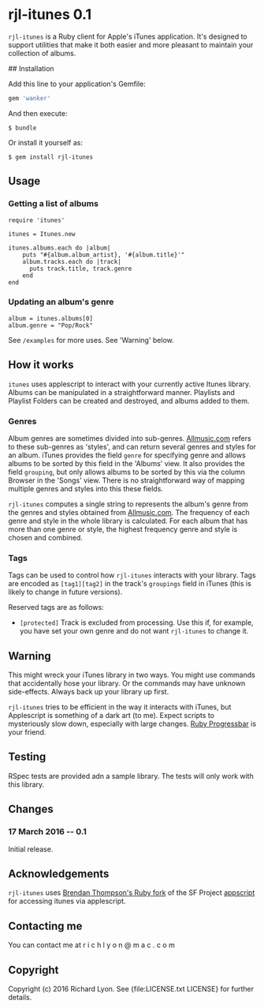 # rjl-itunes 0.1

`rjl-itunes` is a Ruby client for Apple's iTunes application. It's designed to support utilities that  make it both easier and more pleasant to maintain your collection of albums.

## Installation

Add this line to your application's Gemfile:

```ruby
gem 'wanker'
```

And then execute:

    $ bundle

Or install it yourself as:

    $ gem install rjl-itunes

## Usage

### Getting a list of albums

    require 'itunes'

    itunes = Itunes.new

    itunes.albums.each do |album|
        puts "#{album.album_artist}, '#{album.title}'"
        album.tracks.each do |track|
          puts track.title, track.genre
        end
    end

### Updating an album's genre

    album = itunes.albums[0]
    album.genre = "Pop/Rock"

See `/examples` for more uses. See 'Warning' below.

## How it works

`itunes` uses applescript to interact with your currently active Itunes library. Albums can be manipulated in a straightforward manner. Playlists and Playlist Folders can be created and destroyed, and albums added to them.

### Genres

Album genres are sometimes divided into sub-genres. [Allmusic.com](allmusic.com) refers to these sub-genres as 'styles', and can return several genres and styles for an album. iTunes provides the field `genre` for specifying genre and allows albums to be sorted by this field in the 'Albums' view. It also provides the field `grouping`, but only allows albums to be sorted by this via the column Browser in the 'Songs' view. There is no straightforward way of mapping multiple genres and styles into this these fields.

`rjl-itunes` computes a single string to represents the album's genre from the genres and styles obtained from [Allmusic.com](allmusic.com). The frequency of each genre and style in the whole library is calculated. For each album that has more than one genre or style, the highest frequency genre and style is chosen and combined.

### Tags

Tags can be used to control how `rjl-itunes` interacts with your library. Tags are encoded as `[tag1][tag2]` in the track's `groupings` field in iTunes (this is likely to change in future versions).

Reserved tags are as follows:

* `[protected]`
Track is excluded from processing. Use this if, for example, you have set your own genre and do not want `rjl-itunes` to change it.

## Warning

This might wreck your iTunes library in two ways. You might use commands that accidentally hose your library. Or the commands may have unknown side-effects. Always back up your library up first.

`rjl-itunes` tries to be efficient in the way it interacts with iTunes, but Applescript is something of a dark art (to me). Expect scripts to mysteriously slow down, especially with large changes. [Ruby Progressbar](https://github.com/jfelchner/ruby-progressbar/wiki) is your friend.

## Testing

RSpec tests are provided adn a sample library. The tests will only work with this library.

## Changes

### 17 March 2016 -- 0.1
Initial release.

## Acknowledgements

`rjl-itunes` uses [Brendan Thompson's Ruby fork](https://github.com/BrendanThompson/rb-scpt) of the SF Project [appscript](http://appscript.sourceforge.net/rb-appscript/index.html) for accessing itunes via applescript.

## Contacting me

You can contact me at r i c h l y o n @ m a c . c o m

## Copyright

Copyright (c) 2016 Richard Lyon. See {file:LICENSE.txt LICENSE} for
further details.
